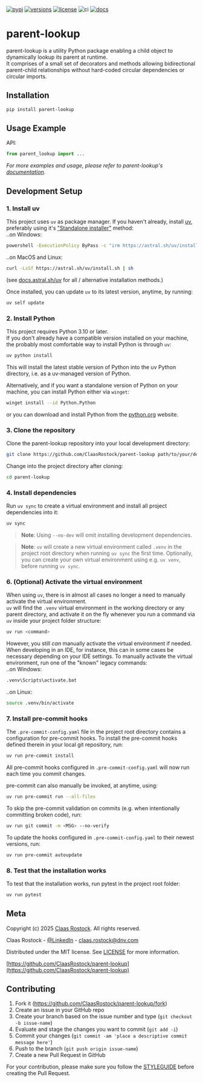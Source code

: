[![pypi](https://img.shields.io/pypi/v/parent-lookup.svg?color=blue)](https://pypi.python.org/pypi/parent-lookup)
[![versions](https://img.shields.io/pypi/pyversions/parent-lookup.svg?color=blue)](https://pypi.python.org/pypi/parent-lookup)
[![license](https://img.shields.io/pypi/l/parent-lookup.svg)](https://github.com/ClaasRostock/parent-lookup/blob/main/LICENSE)
![ci](https://img.shields.io/github/actions/workflow/status/ClaasRostock/parent-lookup/.github%2Fworkflows%2Fnightly_build.yml?label=ci)
[![docs](https://img.shields.io/github/actions/workflow/status/ClaasRostock/parent-lookup/.github%2Fworkflows%2Fpush_to_release.yml?label=docs)][parent_lookup_docs]

# parent-lookup
parent-lookup is a utility Python package enabling a child object to dynamically lookup its parent at runtime. <br>
It comprises of a small set of decorators and methods allowing bidirectional parent-child relationships without hard-coded circular dependencies or circular imports.


## Installation

```sh
pip install parent-lookup
```

## Usage Example

API:

```py
from parent_lookup import ...
```

_For more examples and usage, please refer to parent-lookup's [documentation][parent_lookup_docs]._


## Development Setup

### 1. Install uv
This project uses `uv` as package manager.
If you haven't already, install [uv](https://docs.astral.sh/uv), preferably using it's ["Standalone installer"](https://docs.astral.sh/uv/getting-started/installation/#__tabbed_1_2) method: <br>
..on Windows:
```sh
powershell -ExecutionPolicy ByPass -c "irm https://astral.sh/uv/install.ps1 | iex"
```
..on MacOS and Linux:
```sh
curl -LsSf https://astral.sh/uv/install.sh | sh
```
(see [docs.astral.sh/uv](https://docs.astral.sh/uv/getting-started/installation/) for all / alternative installation methods.)

Once installed, you can update `uv` to its latest version, anytime, by running:
```sh
uv self update
```

### 2. Install Python
This project requires Python 3.10 or later. <br>
If you don't already have a compatible version installed on your machine, the probably most comfortable way to install Python is through `uv`:
```sh
uv python install
```
This will install the latest stable version of Python into the uv Python directory, i.e. as a uv-managed version of Python.

Alternatively, and if you want a standalone version of Python on your machine, you can install Python either via `winget`:
```sh
winget install --id Python.Python
```
or you can download and install Python from the [python.org](https://www.python.org/downloads/) website.

### 3. Clone the repository
Clone the parent-lookup repository into your local development directory:
```sh
git clone https://github.com/ClaasRostock/parent-lookup path/to/your/dev/parent-lookup
```
Change into the project directory after cloning:
```sh
cd parent-lookup
```

### 4. Install dependencies
Run `uv sync` to create a virtual environment and install all project dependencies into it:
```sh
uv sync
```
> **Note**: Using `--no-dev` will omit installing development dependencies.

> **Note**: `uv` will create a new virtual environment called `.venv` in the project root directory when running
> `uv sync` the first time. Optionally, you can create your own virtual environment using e.g. `uv venv`, before running
> `uv sync`.

### 6. (Optional) Activate the virtual environment
When using `uv`, there is in almost all cases no longer a need to manually activate the virtual environment. <br>
`uv` will find the `.venv` virtual environment in the working directory or any parent directory, and activate it on the fly whenever you run a command via `uv` inside your project folder structure:
```sh
uv run <command>
```

However, you still _can_ manually activate the virtual environment if needed.
When developing in an IDE, for instance, this can in some cases be necessary depending on your IDE settings.
To manually activate the virtual environment, run one of the "known" legacy commands: <br>
..on Windows:
```sh
.venv\Scripts\activate.bat
```
..on Linux:
```sh
source .venv/bin/activate
```

### 7. Install pre-commit hooks
The `.pre-commit-config.yaml` file in the project root directory contains a configuration for pre-commit hooks.
To install the pre-commit hooks defined therein in your local git repository, run:
```sh
uv run pre-commit install
```

All pre-commit hooks configured in `.pre-commit-config.yaml` will now run each time you commit changes.

pre-commit can also manually be invoked, at anytime, using:
```sh
uv run pre-commit run --all-files
```

To skip the pre-commit validation on commits (e.g. when intentionally committing broken code), run:
```sh
uv run git commit -m <MSG> --no-verify
```

To update the hooks configured in `.pre-commit-config.yaml` to their newest versions, run:
```sh
uv run pre-commit autoupdate
```

### 8. Test that the installation works
To test that the installation works, run pytest in the project root folder:
```sh
uv run pytest
```

## Meta

Copyright (c) 2025 [Claas Rostock](https://github.com/ClaasRostock). All rights reserved.

Claas Rostock - [@LinkedIn](https://www.linkedin.com/in/claasrostock/?locale=en_US) - claas.rostock@dnv.com



Distributed under the MIT license. See [LICENSE](LICENSE.md) for more information.

[https://github.com/ClaasRostock/parent-lookup](https://github.com/ClaasRostock/parent-lookup)

## Contributing

1. Fork it (<https://github.com/ClaasRostock/parent-lookup/fork>)
2. Create an issue in your GitHub repo
3. Create your branch based on the issue number and type (`git checkout -b issue-name`)
4. Evaluate and stage the changes you want to commit (`git add -i`)
5. Commit your changes (`git commit -am 'place a descriptive commit message here'`)
6. Push to the branch (`git push origin issue-name`)
7. Create a new Pull Request in GitHub

For your contribution, please make sure you follow the [STYLEGUIDE](STYLEGUIDE.md) before creating the Pull Request.

<!-- Markdown link & img dfn's -->
[parent_lookup_docs]: https://ClaasRostock.github.io/parent-lookup/README.html
